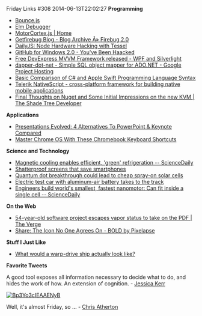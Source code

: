 Friday Links #308
2014-06-13T22:02:27
**Programming**

  * [Bounce.js](http://bouncejs.com/)
  * [Elm Debugger](http://debug.elm-lang.org/)
  * [MotorCortex.js | Home](http://motorcortexjs.com/?utm_source=html5weekly&utm_medium=email#)
  * [Getfirebug Blog - Blog Archive Â» Firebug 2.0](https://blog.getfirebug.com/2014/06/10/firebug-2-0/?utm_source=html5weekly&utm_medium=email)
  * [DailyJS: Node Hardware Hacking with Tessel](http://dailyjs.com/2014/06/10/tessel/)
  * [GitHub for Windows 2.0 - You've Been Haacked](http://haacked.com/archive/2014/06/09/ghfw-2/)
  * [Free DevExpress MVVM Framework released - WPF and Silverlight](https://community.devexpress.com/blogs/wpf/archive/2014/06/11/free-devexpress-mvvm-framework-released.aspx)
  * [dapper-dot-net - Simple SQL object mapper for ADO.NET - Google Project Hosting](https://code.google.com/p/dapper-dot-net/)
  * [Basic Comparison of C# and Apple Swift Programming Language Syntax](http://pietschsoft.com/post/2014/06/07/Basic-Comparison-of-C-and-Apple-Swift-Programming-Language-Syntax)
  * [Telerik NativeScript - cross-platform framework for building native mobile applications](http://blogs.telerik.com/blogs/14-06-12/announcing-nativescript---cross-platform-framework-for-building-native-mobile-applications?utm_source=javascriptweekly&utm_medium=email)
  * [Final Thoughts on Nuget and Some Initial Impressions on the new KVM | The Shade Tree Developer](http://jeremydmiller.com/2014/06/09/final-thoughts-on-nuget/)

**Applications**

  * [Presentations Evolved: 4 Alternatives To PowerPoint & Keynote Compared](http://www.makeuseof.com/tag/presentations-evolved-4-alternatives-powerpoint-keynote-compared/)
  * [Master Chrome OS With These Chromebook Keyboard Shortcuts](http://www.howtogeek.com/189324/master-chrome-os-with-these-chromebook-keyboard-shortcuts/)

**Science and Technology**

  * [Magnetic cooling enables efficient, 'green' refrigeration -- ScienceDaily](http://www.sciencedaily.com/releases/2014/06/140610112339.htm?utm_source=feedburner&utm_medium=feed&utm_campaign=Feed%3A+sciencedaily+%28Latest+Science+News+--+ScienceDaily%29)
  * [Shatterproof screens that save smartphones](http://m.phys.org/_news321275422.html)
  * [Quantum dot breakthrough could lead to cheap spray-on solar cells](http://www.gizmag.com/quantum-dot-solar-cells/32478/)
  * [Electric test car with aluminum-air battery takes to the track](http://www.gizmag.com/aluminium-air-battery-could-extend-ev-range-by-1000-km/32454/)
  * [Engineers build world's smallest, fastest nanomotor: Can fit inside a single cell -- ScienceDaily](http://www.sciencedaily.com/releases/2014/05/140520123441.htm)

**On the Web**

  * [54-year-old software project escapes vapor status to take on the PDF | The Verge](http://mobile.theverge.com/2014/6/6/5787638/54-year-old-software-project-escapes-vapor-status-to-take-on-the-pdf?utm_source=twitterfeed&utm_medium=twitter)
  * [Share: The Icon No One Agrees On - BOLD by Pixelapse](https://bold.pixelapse.com/minming/share-the-icon-no-one-agrees-on)

**Stuff I Just Like**

  * [What would a warp-drive ship actually look like?](http://www.gizmag.com/ixs-enterprise-warp-drive-concept/32508/)

**Favorite Tweets**

A good tool exposes all information necessary to decide what to do, and hides the work of how. An extension of cognition. - [Jessica Kerr](https://twitter.com/jessitron/status/477115269509152772)

[![Bp3Yo3cIEAAENyB](http://mike-ward.net/content/images/blog/Windows-Live-Writer/Friday-Links-308_FA72/Bp3Yo3cIEAAENyB_thumb.jpg)](http://mike-ward.net/content/images/blog/Windows-Live-Writer/Friday-Links-308_FA72/Bp3Yo3cIEAAENyB_2.jpg)

Well, it's almost Friday, so … - [Chris Atherton](https://twitter.com/finiteattention/status/477003719612334080)
